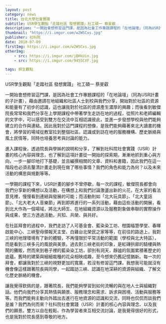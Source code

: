 ```yaml
---
layout: post
category: news
title: 台北大學社會實踐
subtitle: USR學生觀點「走踏社區 發想實踐」社工碩一 蔡旻叡
description: "一開始會想修習這門課，是因為社會工作專題課程的「在地論壇」（同為USR計畫的子計畫），藉由邀請在地組織和社區人士到校與我們分享..."
thumbnail: "https://i.imgur.com/w2WSCxs.jpg"
publisher: 社科院
date: 2018-07-09
firstImg: https://i.imgur.com/w2WSCxs.jpg
otherImg:
    - src: https://i.imgur.com/jBHkUin.jpg
    - src: https://i.imgur.com/945SCXF.jpg

tags: 師生觀點
---
```


USR學生觀點「走踏社區 發想實踐」
社工碩一 蔡旻叡

一開始會想修習這門課，是因為社會工作專題課程的「在地論壇」（同為USR計畫的子計畫），藉由邀請在地組織和社區人士到校與我們分享，開始對於社區的資源和能量有了初步的認識，這也讓我對於社區的資源產生濃厚的興趣；而後看到敏傑院長常常和我們分享在上學期課程中帶著學生走訪在地的過程，從照片和老師編輯的文字中，可以感受到雙方在交流中互相認識彼此，並進一步發想學校與他們能夠建立的合作與連結。因此我對於這門課程的想像，是我們能夠藉著來北大讀書的機會，將學習的場域從教室拉到整個社區，認識或到訪在地的服務機構、歷史脈絡與風土民情等，同時也培養思考與討論的能力。 

進入課程後，透過院長與學姊的說明和分享，了解到社科院社會實踐（USR）計畫的核心內容與理念，也了解到這項計畫從一開始的探索期，漸漸地抓到重心與方向，一步一腳印地打下基礎，並且編撰相關的文章、資料和書籍，因此我們在這一階段也必須去釐清計畫走到現在做了哪些事情？我們的角色和能力為何？以及未來活動的構思與規劃等等。

一學期的課程下來，USR計畫的腳步不曾停歇，每一次的課程，敏傑院長都會向我們分享新的構想以及活動，在構想上和我們討論激盪出新的火花，在大家的看法意見裡，慢慢看到連結與發展的可能；而活動則如「北大玩具節」、「北大童話節」、「北大老大人音樂節」再到即將進行的一系列活動，藉由這些活動的開展，看到北大作為一個場域，將北大師生、在地組織資源以及服務對象做串聯的實際操作與成果，使三方透過活動，共知、共榮、與共好。

在社區拜會的過程中，我們走訪了人可基金會、藍染染工坊、柑園福慧學堂、春暉啟能中心、三峽聖母領報天主堂、白雞台北榮民之家等等，在前往的路途上，我對三峽的地理環境有了新的體驗，不再僅限於平常活動的範圍（學校與北大特區），而是看到三峽多元的風貌與美景。過去對三峽老街的印象，是紅磚拱廊的騎樓與熱鬧的攤販，然而來到巷子裡的藍染染工坊，卻別有洞天，靜謐的氛圍累積著歷史的底蘊，舊時的建築與細細栽種的花朵相映成趣，至今想來仍舊記憶猶新。每一次的拜會，都讓我對於三峽的視野更加的寬廣，若沒有修習這門課，我想我可能就沒有機會像這樣跟著院長與同學，一起踏訪三峽、認識在地深耕的資源與組織、了解文化歷史脈絡的機會。

讓我覺得欽佩的是，跟著院長，我們能夠學習到如何流暢的與在地人士與組織對話。他們向我們分享其熱情與願景、服務理念和需求、訴求與困境、活動與服務等等。而我們能夠主動向外踏出去進行在地資源的認識和交流，同時也侃侃而談我們是誰？我們為何而來？社科院社會實踐（USR）計畫的核心內容與理念、以及我們的願景。雙方以自在輕鬆、作為學習者來互相交流討論，是我覺得很好的形式，也是我對於院長感到尊敬的地方。